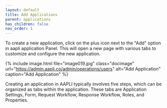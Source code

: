 ```yaml
---
layout: default
title: Add Applications 
parent: applications
has_children: false
nav_order: 1
---
```


To create a new application, click on the plus icon next to the "Add" option in aapli application Panel. This will open a new page with various tabs to customize and configure the new application.

{% include image.html file="image019.jpg" class="docimage" url="https://admin.aapli.co/admin/operations/users" alt="Add Application" caption="Add Application" %}

Creating an application in AAPLI typically involves five steps, which can be organized as tabs within the application. These tabs are Application Settings, Form, Request Workflow, Response Workflow, Roles, and Properties. 